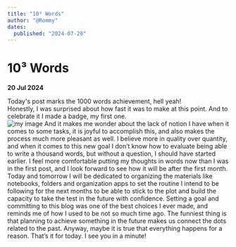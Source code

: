 ```yaml
---
title: "10³ Words"
author: "@Rommy"
dates:
  published: "2024-07-20"
---
```


# 10³ Words

**20 Jul 2024**

Today's post marks the 1000 words achievement, hell yeah!<br>
Honestly, I was surprised about how fast it was to make at this point.
And to celebrate it I made a badge, my first one.<br>
![my image](/img/thousand-word-badge.png)
And it makes me wonder about the lack of notion I have when it comes to some tasks, it is joyful to accomplish this, and also makes the process much more pleasant as well.
I believe more in quality over quantity, and when it comes to this new goal I don’t know how to evaluate being able to write a thousand words, but without a question, I should have started earlier.
I feel more comfortable putting my thoughts in words now than I was in the first post, and I look forward to see how it will be after the first month.
Today and tomorrow I will be dedicated to organizing the materials like notebooks, folders and organization apps to set the routine I intend to be following for the next months to be able to stick to the plot and build the capacity to take the test in the future with confidence.
Setting a goal and committing to this blog was one of the best choices I ever made, and reminds me of how I used to be not so much time ago.
The funniest thing is that planning to achieve something in the future makes us connect the dots related to the past.
Anyway, maybe it is true that everything happens for a reason.
That’s it for today.
I see you in a minute!